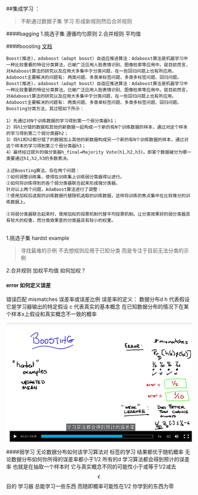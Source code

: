 ##集成学习 ：

>不断通过数据子集 学习 形成新规则然后合并规则

####bagging
1.挑选子集 遵循均匀原则
2.合并规则  平均值

####boosting [文档](http://blog.csdn.net/whiteinblue/article/details/14518773)
```
Boost(推进)，adaboost（adapt boost）自适应推进算法：Adaboost算法是机器学习中一种比较重要的特征分类算法，已被广泛应用人脸表情识别、图像检索等应用中。就目前而言，对Adaboost算法的研究以及应用大多集中于分类问题，在一些回归问题上也有所应用。Adaboost主要解决的问题有: 两类问题、多类单标签问题、多类多标签问题、回归问题。Boost(推进)，adaboost（adapt boost）自适应推进算法：Adaboost算法是机器学习中一种比较重要的特征分类算法，已被广泛应用人脸表情识别、图像检索等应用中。就目前而言，对Adaboost算法的研究以及应用大多集中于分类问题，在一些回归问题上也有所应用。Adaboost主要解决的问题有: 两类问题、多类单标签问题、多类多标签问题、回归问题。
Boosting分类方法，其过程如下所示：

1）先通过对N个训练数据的学习得到第一个弱分类器h1；
2）将h1分错的数据和其他的新数据一起构成一个新的有N个训练数据的样本，通过对这个样本的学习得到第二个弱分类器h2；
3）将h1和h2都分错了的数据加上其他的新数据构成另一个新的有N个训练数据的样本，通过对这个样本的学习得到第三个弱分类器h3；
4）最终经过提升的强分类器h_final=Majority Vote(h1,h2,h3)。即某个数据被分为哪一类要通过h1,h2,h3的多数表决。

上述Boosting算法，存在两个问题：
①如何调整训练集，使得在训练集上训练弱分类器得以进行。
②如何将训练得到的各个弱分类器联合起来形成强分类器。
针对以上两个问题，AdaBoost算法进行了调整：
①使用加权后选取的训练数据代替随机选取的训练数据，这样将训练的焦点集中在比较难分的训练数据上。

②将弱分类器联合起来时，使用加权的投票机制代替平均投票机制。让分类效果好的弱分类器具有较大的权重，而分类效果差的分类器具有较小的权重。


```
1.挑选子集 hardst example
>寻找最难的示例 不去想规则应用于已知分类 而是专注于目前无法分类的示例

2.合并规则  加权平均值
如何加权？
 
####   error 如何定义误差
 错误匹配 mismatches 
 误差率或误差比例
 误差率的定义：
 数据分布d h 代表假设 它是学习器输出的特定假设 c 代表真实的基本概念
 在已知数据分布的情况下在某个样本x上假设和真实概念不一致的概率 

 
![](/assets/F2D5226B-4507-4524-9DB7-4F563BE22A11.png)


####弱学习
 无论数据分布如何该学习算法对 标签的学习 结果都优于随机概率
 无论数据分布如何你所得的误差率都小于1/2
 所有的d 学习算法都会得到预计的误差率 也就是在抽取一个样本时 它与真实概念不同的可能性小于或等于1/2减去 $$\epsilon
$$
 目的 学习器 总能学习一些东西  而随即概率可能性在1/2 你学到的东西为零